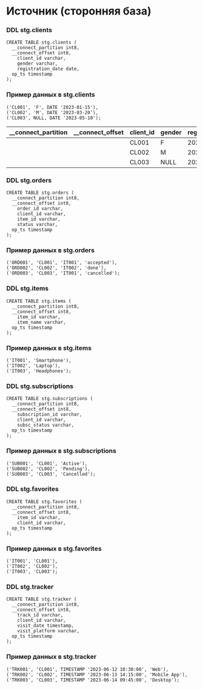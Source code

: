 # Источник (сторонняя база)

### DDL stg.clients

```
CREATE TABLE stg.clients (
  __connect_partition int8,
  __connect_offset int8,
	client_id varchar,
	gender varchar,
	registration_date date,
  op_ts timestamp
);
```
### Пример данных в stg.clients

```
('CL001', 'F', DATE '2023-01-15'),
('CL002', 'M', DATE '2023-03-20'),
('CL003', NULL, DATE '2023-05-10');
```
| __connect_partition | __connect_offset | client_id |  gender | registration_date | op_ts |
|---|---|---|---|---|---|
|   |   | CL001  | F |  2023-01-15 |   |
|   |   | CL002  | M |  2023-03-20 |   |
|   |   | CL003  | NULL |  2023-05-10 |   |

### DDL stg.orders

```
CREATE TABLE stg.orders (
  __connect_partition int8,
  __connect_offset int8,
	order_id varchar,
	client_id varchar,
	item_id varchar,
	status varchar,
  op_ts timestamp
);
```

### Пример данных в stg.orders
```
('ORD001', 'CL001', 'IT001', 'accepted'),
('ORD002', 'CL002', 'IT002', 'done'),
('ORD003', 'CL003', 'IT001', 'cancelled');
```

### DDL stg.items

```
CREATE TABLE stg.items (
  __connect_partition int8,
  __connect_offset int8,
	item_id varchar,
	item_name varchar,
  op_ts timestamp
);
```

### Пример данных в stg.items

```
('IT001', 'Smartphone'),
('IT002', 'Laptop'),
('IT003', 'Headphones');
```

### DDL stg.subscriptions

```
CREATE TABLE stg.subscriptions (
  __connect_partition int8,
  __connect_offset int8,
	subscription_id varchar,
	client_id varchar,
	subsc_status varchar,
  op_ts timestamp
);
```

### Пример данных в stg.subscriptions 

```
('SUB001', 'CL001', 'Active'),
('SUB002', 'CL002', 'Pending'),
('SUB003', 'CL003', 'Cancelled');
```

### DDL stg.favorites 

```
CREATE TABLE stg.favorites (
  __connect_partition int8,
  __connect_offset int8,
	item_id varchar,
	client_id varchar,
  op_ts timestamp
);
```

### Пример данных в stg.favorites

```
('IT001', 'CL001'),
('IT002', 'CL002'),
('IT003', 'CL003');
```

### DDL stg.tracker

```
CREATE TABLE stg.tracker (
  __connect_partition int8,
  __connect_offset int8,
	track_id varchar,
	client_id varchar,
	visit_date timestamp,
	visit_platform varchar,
  op_ts timestamp
);
```

### Пример данных в stg.tracker

```
('TRK001', 'CL001', TIMESTAMP '2023-06-12 10:30:00', 'Web'),
('TRK002', 'CL002', TIMESTAMP '2023-06-13 14:15:00', 'Mobile App'),
('TRK003', 'CL003', TIMESTAMP '2023-06-14 09:45:00', 'Desktop');
```
